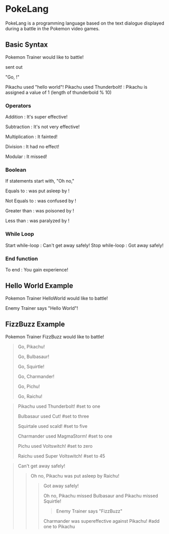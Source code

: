 # PokeLang
PokeLang is a programming language based on the text dialogue displayed during a battle in the Pokemon video games.  

## Basic Syntax


Pokemon Trainer <Function Name> would like to battle!
  
<trainer name> sent out <pokemon name>
  
"Go, <name>!"
  
Pikachu used "hello world"!
Pikachu used Thunderbolt! : Pikachu is assigned a value of 1 (length of thunderbold % 10)


### Operators
Addition : It's super effective!

Subtraction : It's not very effective! 

Multiplication : It fainted! 

Division : It had no effect! 

Modular : It missed!


### Boolean
If statements start with, "Oh no,"

Equals to : <pokemon1> was put asleep by <pokemon2>!
  
Not Equals to : <pokemon1> was confused by <pokemon2>!
  
Greater than : <pokemon1> was poisoned by <pokemon2>!
  
Less than : <pokemon1> was paralyzed by <pokemon2>!


### While Loop
Start while-loop : Can't get away safely!
Stop while-loop : Got away safely!


### End function
To end : You gain experience!


## Hello World Example
Pokemon Trainer HelloWorld would like to battle!
  
  Enemy Trainer says "Hello World"!
  
  
## FizzBuzz Example
Pokemon Trainer FizzBuzz would like to battle!

>  Go, Pikachu!
>  
>  Go, Bulbasaur!
>  
>  Go, Squirtle!
>  
>  Go, Charmander!
>  
>  Go, Pichu!
>  
>  Go, Raichu!
>  
  
  
>  Pikachu used Thunderbolt!                           #set to one
>  
>  Bulbasaur used Cut!                                 #set to three
>  
>  Squirtale used scald!                               #set to five
>  
>  Charmander used MagmaStorm!                         #set to one
>  
>  Pichu used Voltswitch!                              #set to zero
>  
>  Raichu used Super Voltswitch!                       #set to 45
  
  
> Can't get away safely!  
> 
>> Oh no, Pikachu was put asleep by Raichu!
>> 
>>> Got away safely!
>>> 
>>> Oh no, Pikachu missed Bulbasaur and Pikachu missed Squirtle!  
>>> 
>>>> Enemy Trainer says "FizzBuzz"           
>>>> 
>>>  Charmander was supereffective against Pikachu!      #add one to Pikachu
>>>  
  
  
  
  
  
  
  
  
  




